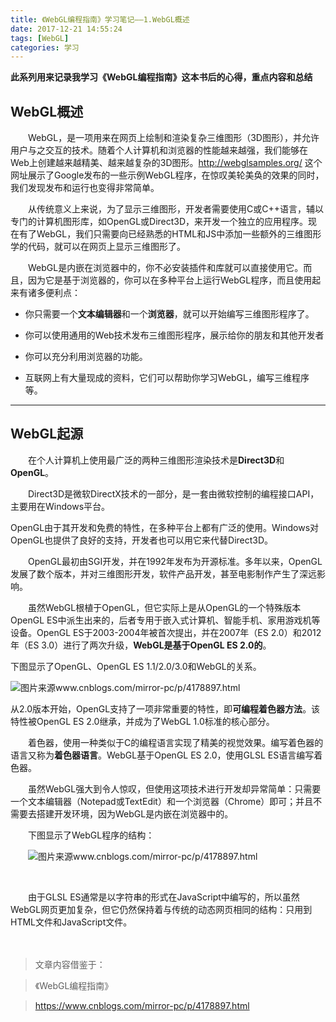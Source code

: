 ```yaml
---
title: 《WebGL编程指南》学习笔记——1.WebGL概述
date: 2017-12-21 14:55:24
tags: [WebGL]
categories: 学习
---
```

**此系列用来记录我学习《WebGL编程指南》这本书后的心得，重点内容和总结**



<!--more-->





## WebGL概述



　　WebGL，是一项用来在网页上绘制和渲染复杂三维图形（3D图形），并允许用户与之交互的技术。随着个人计算机和浏览器的性能越来越强，我们能够在Web上创建越来越精美、越来越复杂的3D图形。http://webglsamples.org/ 这个网址展示了Google发布的一些示例WebGL程序，在惊叹美轮美奂的效果的同时，我们发现发布和运行也变得非常简单。



　　从传统意义上来说，为了显示三维图形，开发者需要使用C或C++语言，辅以专门的计算机图形库，如OpenGL或Direct3D，来开发一个独立的应用程序。现在有了WebGL，我们只需要向已经熟悉的HTML和JS中添加一些额外的三维图形学的代码，就可以在网页上显示三维图形了。



　　WebGL是内嵌在浏览器中的，你不必安装插件和库就可以直接使用它。而且，因为它是基于浏览器的，你可以在多种平台上运行WebGL程序，而且使用起来有诸多便利点：



 - 你只需要一个**文本编辑器**和一个**浏览器**，就可以开始编写三维图形程序了。

 - 你可以使用通用的Web技术发布三维图形程序，展示给你的朋友和其他开发者

 - 你可以充分利用浏览器的功能。

 - 互联网上有大量现成的资料，它们可以帮助你学习WebGL，编写三维程序等。


-------------------





## WebGL起源



　　在个人计算机上使用最广泛的两种三维图形渲染技术是**Direct3D**和**OpenGL**。



　　Direct3D是微软DirectX技术的一部分，是一套由微软控制的编程接口API，主要用在Windows平台。 

OpenGL由于其开发和免费的特性，在多种平台上都有广泛的使用。Windows对OpenGL也提供了良好的支持，开发者也可以用它来代替Direct3D。



　　OpenGL最初由SGI开发，并在1992年发布为开源标准。多年以来，OpenGL发展了数个版本，并对三维图形开发，软件产品开发，甚至电影制作产生了深远影响。 



　　虽然WebGL根植于OpenGL，但它实际上是从OpenGL的一个特殊版本OpenGL ES中派生出来的，后者专用于嵌入式计算机、智能手机、家用游戏机等设备。OpenGL ES于2003-2004年被首次提出，并在2007年（ES 2.0）和2012年（ES 3.0）进行了两次升级，**WebGL是基于OpenGL ES 2.0的**。



下图显示了OpenGL、OpenGL ES 1.1/2.0/3.0和WebGL的关系。 

![图片来源www.cnblogs.com/mirror-pc/p/4178897.html](http://images.cnitblog.com/blog/332382/201412/222059338585675.png)



从2.0版本开始，OpenGL支持了一项非常重要的特性，即**可编程着色器方法**。该特性被OpenGL ES 2.0继承，并成为了WebGL 1.0标准的核心部分。



　　着色器，使用一种类似于C的编程语言实现了精美的视觉效果。编写着色器的语言又称为**着色器语言**。WebGL基于OpenGL ES 2.0，使用GLSL ES语言编写着色器。



　　虽然WebGL强大到令人惊叹，但使用这项技术进行开发却异常简单：只需要一个文本编辑器（Notepad或TextEdit）和一个浏览器（Chrome）即可；并且不需要去搭建开发环境，因为WebGL是内嵌在浏览器中的。



　　下图显示了WebGL程序的结构：

　　![图片来源www.cnblogs.com/mirror-pc/p/4178897.html](http://images.cnitblog.com/blog/332382/201412/222120593439118.png)

​       

　　由于GLSL ES通常是以字符串的形式在JavaScript中编写的，所以虽然WebGL网页更加复杂，但它仍然保持着与传统的动态网页相同的结构：只用到HTML文件和JavaScript文件。

　　



> 文章内容借鉴于： 			

>《WebGL编程指南》

>  https://www.cnblogs.com/mirror-pc/p/4178897.html